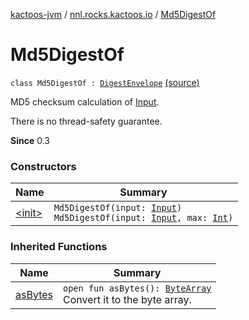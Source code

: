 [kactoos-jvm](../../index.md) / [nnl.rocks.kactoos.io](../index.md) / [Md5DigestOf](./index.md)

# Md5DigestOf

`class Md5DigestOf : `[`DigestEnvelope`](../-digest-envelope/index.md) [(source)](https://github.com/neonailol/kactoos/blob/master/kactoos-jvm/src/main/kotlin/nnl/rocks/kactoos/io/Md5DigestOf.kt#L12)

MD5 checksum calculation of [Input](../../nnl.rocks.kactoos/-input/index.md).

There is no thread-safety guarantee.

**Since**
0.3

### Constructors

| Name | Summary |
|---|---|
| [&lt;init&gt;](-init-.md) | `Md5DigestOf(input: `[`Input`](../../nnl.rocks.kactoos/-input/index.md)`)`<br>`Md5DigestOf(input: `[`Input`](../../nnl.rocks.kactoos/-input/index.md)`, max: `[`Int`](https://kotlinlang.org/api/latest/jvm/stdlib/kotlin/-int/index.html)`)` |

### Inherited Functions

| Name | Summary |
|---|---|
| [asBytes](../-digest-envelope/as-bytes.md) | `open fun asBytes(): `[`ByteArray`](https://kotlinlang.org/api/latest/jvm/stdlib/kotlin/-byte-array/index.html)<br>Convert it to the byte array. |
